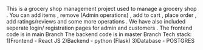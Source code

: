 This is a grocery shop management project used to manage a grocery shop . You can add items , remove (Admin operations) , add to cart , place order , add ratings/reviews and some more operations . We have also included seperate login/ registration pages for admin and customers . 
The frontend code is in main Branch
The backend code is in master Branch
Tech stack:
1)Frontend - React JS
2)Backend - python (Flask)
3)Database - POSTGRES
